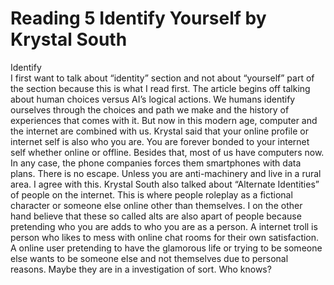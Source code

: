 <h1>Reading 5 Identify Yourself by Krystal South</h1>
<p>
</p>
Identify <br>
<body>
	I first want to talk about “identity” section and not about “yourself” part of the section because this is what I read first. The article begins off talking about human choices versus AI’s logical actions. We humans identify ourselves through the choices and path we make and the history of experiences that comes with it. But now in this modern age, computer and the internet are combined with us. Krystal said that your online profile or internet self is also who you are. You are forever bonded to your internet self whether online or offline. Besides that, most of us have computers now. In any case, the phone companies forces them smartphones with data plans. There is no escape. Unless you are anti-machinery and live in a rural area. I agree with this.
	Krystal South also talked about “Alternate Identities” of people on the internet. This is where people roleplay as a fictional character or someone else online other than themselves. I on the other hand believe that these so called alts are also apart of people because pretending who you are adds to who you are as a person. A internet troll is person who likes to mess with online chat rooms for their own satisfaction. A online user pretending to have the glamorous life or trying to be someone else wants to be someone else and not themselves due to personal reasons. Maybe they are in a investigation of sort. Who knows? 
	
</body>
